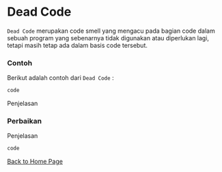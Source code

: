 # Dead Code

`Dead Code` merupakan code smell yang mengacu pada bagian code dalam sebuah program yang sebenarnya tidak digunakan atau diperlukan lagi, tetapi masih tetap ada dalam basis code tersebut. 

### Contoh

Berikut adalah contoh dari `Dead Code` :

```java
code
```

Penjelasan

### Perbaikan

Penjelasan

```java
code
```

[Back to Home Page](https://jonathanchr1.github.io/code-re/)
